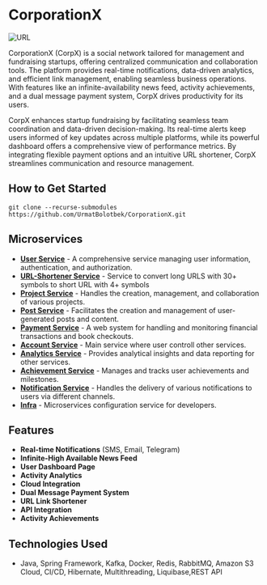 # CorporationX

![URL](https://pbs.twimg.com/media/FuE_T4EWwAIgxzw.jpg:large)

CorporationX (CorpX) is a social network tailored for management and fundraising startups, offering centralized communication and collaboration tools. The platform provides real-time notifications, data-driven analytics, and efficient link management, enabling seamless business operations. With features like an infinite-availability news feed, activity achievements, and a dual message payment system, CorpX drives productivity for its users.

CorpX enhances startup fundraising by facilitating seamless team coordination and data-driven decision-making. Its real-time alerts keep users informed of key updates across multiple platforms, while its powerful dashboard offers a comprehensive view of performance metrics. By integrating flexible payment options and an intuitive URL shortener, CorpX streamlines communication and resource management.

## How to Get Started

`git clone --recurse-submodules https://github.com/UrmatBolotbek/CorporationX.git`

## Microservices

* [**User Service**](https://github.com/UrmatBolotbek/user_service.git) - A comprehensive service managing user information, authentication, and authorization.
* [**URL-Shortener Service**](https://github.com/UrmatBolotbek/url_shortener_service.git) - Service to convert long URLS with 30+ symbols to short URL with 4+ symbols
* [**Project Service**](https://github.com/UrmatBolotbek/project_service.git) - Handles the creation, management, and collaboration of various projects.
* [**Post Service**](https://github.com/UrmatBolotbek/post_service.git) - Facilitates the creation and management of user-generated posts and content.
* [**Payment Service**](https://github.com/UrmatBolotbek/payment_service.git) - A web system for handling and monitoring financial transactions and book checkouts.
* [**Account Service**](https://github.com/UrmatBolotbek/account_service.git) - Main service where user controll other services.
* [**Analytics Service**](https://github.com/UrmatBolotbek/analytics_service.git) - Provides analytical insights and data reporting for other services.
* [**Achievement Service**](https://github.com/UrmatBolotbek/achievement_service.git) - Manages and tracks user achievements and milestones.
* [**Notification Service**](https://github.com/UrmatBolotbek/notification_service.git) - Handles the delivery of various notifications to users via different channels.
* [**Infra**](https://github.com/UrmatBolotbek/infra.git) - Microservices configuration service for developers.

## Features

- **Real-time Notifications** (SMS, Email, Telegram)
- **Infinite-High Available News Feed**
- **User Dashboard Page**
- **Activity Analytics**
- **Cloud Integration**
- **Dual Message Payment System**
- **URL Link Shortener**
- **API Integration**
- **Activity Achievements**

## Technologies Used

- Java, Spring Framework, Kafka, Docker, Redis, RabbitMQ, Amazon S3 Cloud, CI/CD, Hibernate, Multithreading, Liquibase,REST API
